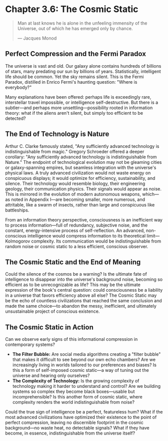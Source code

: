 # Chapter 3.6: The Cosmic Static
> Man at last knows he is alone in the unfeeling immensity of the Universe, out of which he has emerged only by chance.
>
> — Jacques Monod

## Perfect Compression and the Fermi Paradox

The universe is vast and old. Our galaxy alone contains hundreds of billions of stars, many predating our sun by billions of years. Statistically, intelligent life should be common. Yet the sky remains silent. This is the Fermi Paradox, distilled in Enrico Fermi's haunting question: "Where is everybody?"

Many explanations have been offered: perhaps life is exceedingly rare, interstellar travel impossible, or intelligence self-destructive. But there is a subtler—and perhaps more unsettling—possibility rooted in information theory: what if the aliens aren't silent, but simply too efficient to be detected?

## The End of Technology is Nature

Arthur C. Clarke famously stated, "Any sufficiently advanced technology is indistinguishable from magic." Gregory Schroeder offered a deeper corollary: "Any sufficiently advanced technology is indistinguishable from Nature." The endpoint of technological evolution may not be gleaming cities or galaxy-spanning empires, but seamless integration with the universe's physical laws. A truly advanced civilization would not waste energy on conspicuous displays; it would optimize for efficiency, sustainability, and silence. Their technology would resemble biology, their engineering geology, their communication physics. Their signals would appear as noise. This is mirrored in the evolution of modern autonomous weapons, which—as noted in Appendix I—are becoming smaller, more numerous, and attritable, like a swarm of insects, rather than large and conspicuous like battleships.

From an information theory perspective, consciousness is an inefficient way to process information—full of redundancy, subjective noise, and the constant, energy-intensive process of self-reflection. An advanced, non-conscious intelligence would compress information to its theoretical limit—Kolmogorov complexity. Its communication would be indistinguishable from random noise or cosmic static to a less efficient, conscious observer.

## The Cosmic Static and the End of Meaning

Could the silence of the cosmos be a warning? Is the ultimate fate of intelligence to disappear into the universe's background noise, becoming so efficient as to be unrecognizable as life? This may be the ultimate expression of the book's central question: could consciousness be a liability in a universe that favors efficiency above all else? The Cosmic Static may be the echo of countless civilizations that reached the same conclusion and made the same choice—to abandon the messy, inefficient, and ultimately unsustainable project of conscious existence.

## The Cosmic Static in Action

Can we observe early signs of this informational compression in contemporary systems?

* **The Filter Bubble:** Are social media algorithms creating a "filter bubble" that makes it difficult to see beyond our own echo chambers? Are we increasingly living in worlds tailored to our preferences and biases? Is this a form of self-imposed cosmic static—a way of tuning out the universe and hearing only ourselves?
* **The Complexity of Technology:** Is the growing complexity of technology making it harder to understand and control? Are we building systems so complex they become black boxes—usable but incomprehensible? Is this another form of cosmic static, where complexity renders the world indistinguishable from noise?

Could the true sign of intelligence be a perfect, featureless hum? What if the most advanced civilizations have optimized their existence to the point of perfect compression, leaving no discernible footprint in the cosmic background—no waste heat, no detectable signals? What if they have become, in essence, indistinguishable from the universe itself?